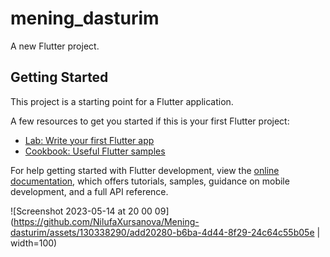 # mening_dasturim

A new Flutter project.

## Getting Started

This project is a starting point for a Flutter application.

A few resources to get you started if this is your first Flutter project:

- [Lab: Write your first Flutter app](https://docs.flutter.dev/get-started/codelab)
- [Cookbook: Useful Flutter samples](https://docs.flutter.dev/cookbook)

For help getting started with Flutter development, view the
[online documentation](https://docs.flutter.dev/), which offers tutorials,
samples, guidance on mobile development, and a full API reference.


![Screenshot 2023-05-14 at 20 00 09](https://github.com/NilufaXursanova/Mening-dasturim/assets/130338290/add20280-b6ba-4d44-8f29-24c64c55b05e | width=100)
